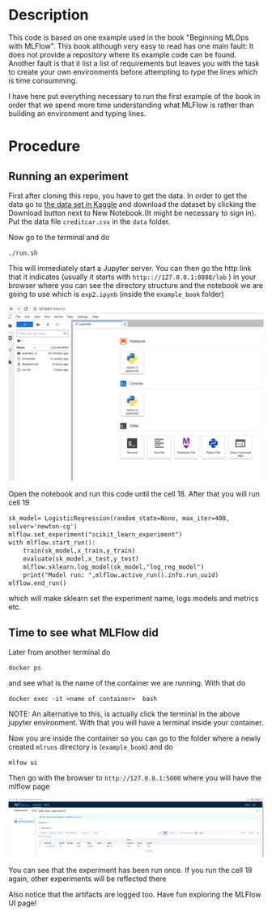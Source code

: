 # Description

This code is based on one example used in the book "Beginning MLOps with MLFlow".
This book although very easy to read has one main fault: It does not provide a repository where its example code can be found. Another fault is that it list a list of requirements but leaves you with the task to create your own environments before attempting to *type* the lines which is time consumming. 

I have here put everything necessary to run the first example of the book in order that we spend more time understanding what MLFlow is rather than building an environment and typing lines.

# Procedure

## Running an experiment

First after cloning this repo, you have to get the data. In order to get the data go to [the data set in Kaggle](https:://www.kagle.com/mlg-ulb/creditcardfraud) and download the dataset by clicking the Download button next to New Notebook.(It might be necessary to sign in). Put the data file `creditcar.csv` in the `data` folder. 


Now go to the terminal and do

```
./run.sh
```

This will immediately start a Jupyter server. You can then go the http link that it indicates (usually it starts with `http:://127.0.0.1:8888/lab` ) in your browser where you can see the directory structure and the notebook we are going to use which is `exp2.ipynb` (inside the `example_book` folder)

![The jupyter](./pics/fig1.png)

Open the notebook and run this code until the cell 18. 
After that you will run cell 19 

```
sk_model= LogisticRegression(random_state=None, max_iter=400, solver='newton-cg')
mlflow.set_experiment("scikit_learn_experiment")
with mlflow.start_run():
    train(sk_model,x_train,y_train)
    evaluate(sk_model,x_test,y_test)
    mlflow.sklearn.log_model(sk_model,"log_reg_model")
    print("Model run: ",mlflow.active_run().info.run_uuid)
mlflow.end_run()
```
which will make sklearn set the experiment name, logs models and metrics etc.

## Time to see what MLFlow did

Later from another terminal do

```
docker ps
```
and see what is the name of the container we are running.
With that do
```
docker exec -it <name of container>  bash
```

NOTE: An alternative to this, is actually click the terminal in the above jupyter environment. With that you will have a terminal inside your container.


Now you are inside the container so you can go to the folder where a newly created `mlruns` directory is (`example_book`) and do

```
mlfow ui
```
Then go with the browser to `http://127.0.0.1:5000` where you will have the mlflow page

![The MLFLow run](./pics/mlflowrun1.png)

You can see that the experiment has been run once. 
If you run the cell 19 again, other experiments will be reflected there

Also notice that the artifacts are logged too. Have fun exploring the MLFlow UI page!